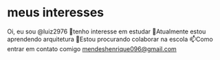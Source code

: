 # meus interesses
Oi, eu sou @luiz2976
👀tenho interesse em estudar
🌱Atualmente estou aprendendo arquitetura
💞️Estou procurando colaborar na escola
📫Como entrar em contato comigo mendeshenrique096@gmail.com
